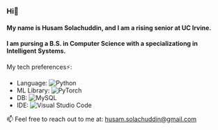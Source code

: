 ### Hi👋

#### My name is Husam Solachuddin, and I am a rising senior at UC Irvine.
#### I am pursing a B.S. in Computer Science with a specializationg in Intelligent Systems.

My tech preferences⚡:
- Language: ![Python](https://img.shields.io/badge/python-3670A0?style=for-the-badge&logo=python&logoColor=ffdd54)
- ML Library: ![PyTorch](https://img.shields.io/badge/PyTorch-%23EE4C2C.svg?style=for-the-badge&logo=PyTorch&logoColor=white)
- DB: ![MySQL](https://img.shields.io/badge/mysql-4479A1.svg?style=for-the-badge&logo=mysql&logoColor=white)
- IDE: ![Visual Studio Code](https://img.shields.io/badge/Visual%20Studio%20Code-0078d7.svg?style=for-the-badge&logo=visual-studio-code&logoColor=white)

📫 Feel free to reach out to me at: husam.solachuddin@gmail.com

<!--
**Huspam/Huspam** is a ✨ _special_ ✨ repository because its `README.md` (this file) appears on your GitHub profile.

Here are some ideas to get you started:

- 🔭 I’m currently working on ...
- 🌱 I’m currently learning ...
- 👯 I’m looking to collaborate on ...
- 🤔 I’m looking for help with ...
- 💬 Ask me about ...
- 📫 How to reach me: ...
- 😄 Pronouns: ...
- ⚡ Fun fact: ...
-->
